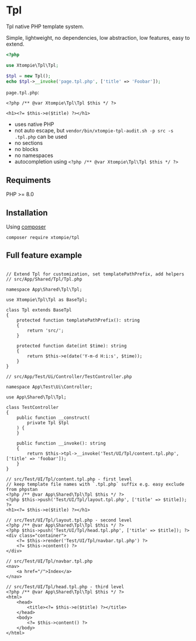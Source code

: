 # Tpl

Tpl native PHP template system.

Simple, lightweight, no dependencies, low abstraction, low features, easy to extend.

```php
<?php

use Xtompie\Tpl\Tpl;

$tpl = new Tpl();
echo $tpl->__invoke('page.tpl.php', ['title' => 'Foobar']);
```

`page.tpl.php`:

```phtml
<?php /** @var Xtompie\Tpl\Tpl $this */ ?>

<h1><?= $this->e($title) ?></h1>
```

- uses native PHP
- not auto escape, but `vendor/bin/xtompie-tpl-audit.sh -p src -s .tpl.php` can be used
- no sections
- no blocks
- no namespaces
- autocompletion using `<?php /** @var Xtompie\Tpl\Tpl $this */ ?>`

## Requiments

PHP >= 8.0

## Installation

Using [composer](https://getcomposer.org/)

```shell
composer require xtompie/tpl
```

## Full feature example

```phtml

// Extend Tpl for customization, set templatePathPrefix, add helpers
// src/App/Shared/Tpl/Tpl.php

namespace App\Shared\Tpl\Tpl;

use Xtompie\Tpl\Tpl as BaseTpl;

class Tpl extends BaseTpl
{
    protected function templatePathPrefix(): string
    {
        return 'src/';
    }

    protected function date(int $time): string
    {
        return $this->e(date('Y-m-d H:i:s', $time));
    }
}

// src/App/Test/Ui/Controller/TestController.php

namespace App\Test\Ui\Controller;

use App\Shared\Tpl\Tpl;

class TestController
{
    public function __construct(
        private Tpl $tpl
    ) {
    }

    public function __invoke(): string
    {
        return $this->tpl->__invoke('Test/UI/Tpl/content.tpl.php', ['title' => 'foobar']);
    }
}

// src/Test/UI/Tpl/content.tpl.php - first level
// keep template file names with `.tpl.php` suffix e.g. easy exclude from phpstan
<?php /** @var App\Shared\Tpl\Tpl $this */ ?>
<?php $this->push('Test/UI/Tpl/layout.tpl.php', ['title' => $title]); ?>
<h1><?= $this->e($title) ?></h1>

// src/Test/UI/Tpl/layout.tpl.php - second level
<?php /** @var App\Shared\Tpl\Tpl $this */ ?>
<?php $this->push('Test/UI/Tpl/head.tpl.php', ['title' => $title]); ?>
<div class="container">
    <?= $this->render('Test/UI/Tpl/navbar.tpl.php') ?>
    <?= $this->content() ?>
</div>

// src/Test/UI/Tpl/navbar.tpl.php
<nav>
    <a href="/">Index</a>
</nav>

// src/Test/UI/Tpl/head.tpl.php - third level
<?php /** @var App\Shared\Tpl\Tpl $this */ ?>
<html>
    <head>
        <title><?= $this->e($title) ?></title>
    </head>
    <body>
        <?= $this->content() ?>
    </body>
</html>
```
